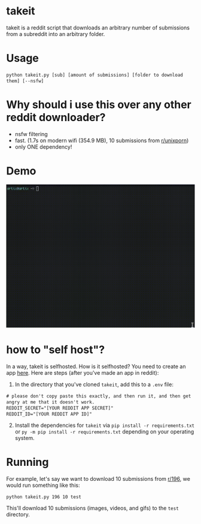 # takeit
takeit is a reddit script that downloads an arbitrary number of submissions from a subreddit into an arbitrary folder.

# Usage
```
python takeit.py [sub] [amount of submissions] [folder to download them] [--nsfw]
```

# Why should i use this over any other reddit downloader?

- nsfw filtering
- fast. (1.7s on modern wifi (354.9 MB), 10 submissions from [r/unixporn](https://reddit.com/r/unixporn))
- only ONE dependency!

# Demo
![demo](./demo.gif)

# how to "self host"?

In a way, takeit is selfhosted. How is it selfhosted? You need to create an app [here](https://www.reddit.com/prefs/apps). Here are steps (after you've made an app in reddit):
1. In the directory that you've cloned `takeit`, add this to a `.env` file:
```env
# please don't copy paste this exactly, and then run it, and then get angry at me that it doesn't work.
REDDIT_SECRET="[YOUR REDDIT APP SECRET]"
REDDIT_ID="[YOUR REDDIT APP ID]"
```
2. Install the dependencies for `takeit` via `pip install -r requirements.txt` or `py -m pip install -r requirements.txt` depending on your operating system.

# Running

For example, let's say we want to download 10 submissions from [r/196](https://www.reddit.com/r/196), we would run something like this:
```
python takeit.py 196 10 test
```
This'll download 10 submissions (images, videos, and gifs) to the `test` directory.

